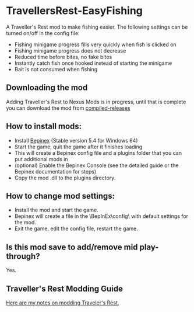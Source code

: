 # TravellersRest-EasyFishing
A Traveller's Rest mod to make fishing easier.  The following settings can be turned on/off in the config file:

* Fishing minigame progress fills very quickly when fish is clicked on
* Fishing minigame progress does not decrease
* Reduced time before bites, no fake bites
* Instantly catch fish once hooked instead of starting the minigame
* Bait is not consumed when fishing

## Downloading the mod

Adding Traveller's Rest to Nexus Mods is in progress, until that is complete you can download the mod from [compiled-releases](https://github.com/DrStalker/TravellersRest-EasyFishing/tree/main/compiled-releases)

## How to install mods:

* Install [Bepinex](https://github.com/BepInEx/BepInEx/releases/tag/v5.4.23.2)﻿ (Stable version 5.4 for Windows 64)
* Start the game, quit the game after it finishes loading
* This will create a Bepinex config file and a plugins folder that you can put additional mods in
* (optional) Enable the Bepinex Console (see the detailed guide or the Bepinex documentation for steps)
* Copy the mod .dll to the plugins directory.

## How to change mod settings:

* Install the mod and start the game.
* Bepinex will create a file in the \BepInEx\config\ with default settings for the mod.
* Exit the game, edit the config file, restart the game.

## Is this mod save to add/remove mid play-through?

Yes.

## Traveller's Rest Modding Guide

﻿[Here are my notes on modding Traveler's Rest.](https://docs.google.com/document/d/e/2PACX-1vSciLNh4KgUxE4L2h_K0KAxi2hE6Z1rhroX0DJVhZIqNEgz2RvYESqffRl8GFONKKF1MjYIIGI5OKHE/pub)

